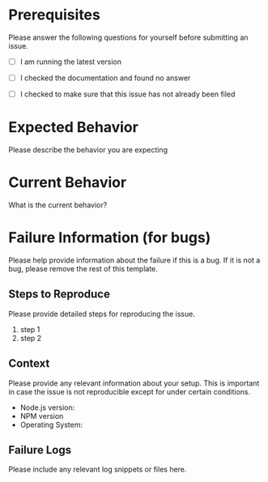 
# Prerequisites

Please answer the following questions for yourself before submitting an issue.

- [ ] I am running the latest version
- [ ] I checked the documentation and found no answer
- [ ] I checked to make sure that this issue has not already been filed


# Expected Behavior

Please describe the behavior you are expecting

# Current Behavior

What is the current behavior?

# Failure Information (for bugs)

Please help provide information about the failure if this is a bug. If it is not a bug, please remove the rest of this template.

## Steps to Reproduce

Please provide detailed steps for reproducing the issue.

1. step 1
2. step 2

## Context

Please provide any relevant information about your setup. This is important in case the issue is not reproducible except for under certain conditions.

- Node.js version:
- NPM version
- Operating System:

## Failure Logs

Please include any relevant log snippets or files here.